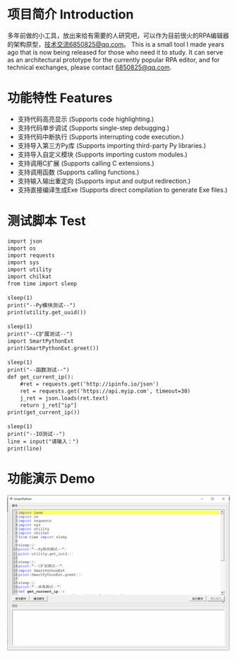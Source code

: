 # 项目简介 Introduction

多年前做的小工具，放出来给有需要的人研究吧，可以作为目前很火的RPA编辑器的架构原型，技术交流6850825@qq.com。
This is a small tool I made years ago that is now being released for those who need it to study. It can serve as an architectural prototype for the currently popular RPA editor, and for technical exchanges, please contact 6850825@qq.com.

# 功能特性 Features

* 支持代码高亮显示 (Supports code highlighting.)
* 支持代码单步调试 (Supports single-step debugging.)
* 支持代码中断执行 (Supports interrupting code execution.)
* 支持导入第三方Py库 (Supports importing third-party Py libraries.)
* 支持导入自定义模块 (Supports importing custom modules.)
* 支持调用C扩展 (Supports calling C extensions.)
* 支持调用函数 (Supports calling functions.)
* 支持输入输出重定向 (Supports input and output redirection.)
* 支持直接编译生成Exe (Supports direct compilation to generate Exe files.)

# 测试脚本 Test
```
import json
import os
import requests
import sys
import utility
import chilkat
from time import sleep

sleep(1)
print("--Py模块测试--")
print(utility.get_uuid())

sleep(1)
print("--C扩展测试--")
import SmartPythonExt
print(SmartPythonExt.greet())

sleep(1)
print("--函数测试--")
def get_current_ip():
	#ret = requests.get('http://ipinfo.io/json')
	ret = requests.get('https://api.myip.com', timeout=30)
	j_ret = json.loads(ret.text)
	return j_ret["ip"]
print(get_current_ip())

sleep(1)
print("--IO测试--")
line = input("请输入：")
print(line)
```

# 功能演示 Demo
![image](https://github.com/hcaihao/SmartPython/blob/main/demo.gif)
